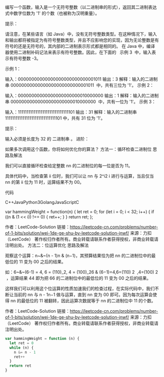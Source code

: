 编写一个函数，输入是一个无符号整数（以二进制串的形式），返回其二进制表达式中数字位数为 '1' 的个数（也被称为汉明重量）。



提示：

请注意，在某些语言（如 Java）中，没有无符号整数类型。在这种情况下，输入和输出都将被指定为有符号整数类型，并且不应影响您的实现，因为无论整数是有符号的还是无符号的，其内部的二进制表示形式都是相同的。
在 Java 中，编译器使用二进制补码记法来表示有符号整数。因此，在下面的   示例 3  中，输入表示有符号整数 -3。



示例 1：

输入：00000000000000000000000000001011
输出：3
解释：输入的二进制串 00000000000000000000000000001011  中，共有三位为 '1'。
示例 2：

输入：00000000000000000000000010000000
输出：1
解释：输入的二进制串 00000000000000000000000010000000  中，共有一位为 '1'。
示例 3：

输入：11111111111111111111111111111101
输出：31
解释：输入的二进制串 11111111111111111111111111111101 中，共有 31 位为 '1'。



提示：

输入必须是长度为 32 的 二进制串 。
进阶：

如果多次调用这个函数，你将如何优化你的算法？
方法一：循环检查二进制位
思路及解法

我们可以直接循环检查给定整数 nn 的二进制位的每一位是否为 11。

具体代码中，当检查第 ii 位时，我们可以让 nn 与 2^i2
i
进行与运算，当且仅当 nn 的第 ii 位为 11 时，运算结果不为 00。

代码

C++JavaPython3GolangJavaScriptC

var hammingWeight = function(n) {
let ret = 0;
for (let i = 0; i < 32; i++) {
if ((n & (1 << i)) !== 0) {
ret++;
}
}
return ret;
};

作者：LeetCode-Solution
链接：https://leetcode-cn.com/problems/number-of-1-bits/solution/wei-1de-ge-shu-by-leetcode-solution-jnwf/
来源：力扣（LeetCode）
著作权归作者所有。商业转载请联系作者获得授权，非商业转载请注明出处。
方法二：位运算优化
思路及解法

观察这个运算：n~\&~(n - 1)n & (n−1)，其预算结果恰为把 nn 的二进制位中的最低位的 11 变为 00 之后的结果。

如：6~\&~(6-1) = 4, 6 = (110)\_2, 4 = (100)\_26 & (6−1)=4,6=(110)
2
​
,4=(100)
2
​
，运算结果 44 即为把 66 的二进制位中的最低位的 11 变为 00 之后的结果。

这样我们可以利用这个位运算的性质加速我们的检查过程，在实际代码中，我们不断让当前的 nn 与 n - 1n−1 做与运算，直到 nn 变为 00 即可。因为每次运算会使得 nn 的最低位的 11 被翻转，因此运算次数就等于 nn 的二进制位中 11 的个数。

作者：LeetCode-Solution
链接：https://leetcode-cn.com/problems/number-of-1-bits/solution/wei-1de-ge-shu-by-leetcode-solution-jnwf/
来源：力扣（LeetCode）
著作权归作者所有。商业转载请联系作者获得授权，非商业转载请注明出处。

```js
var hammingWeight = function (n) {
  let ret = 0
  while (n) {
    n &= n - 1
    ret++
  }
  return ret
}
```
